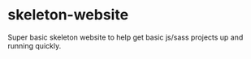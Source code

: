 # skeleton-website
Super basic skeleton website to help get basic js/sass projects up and running quickly.

